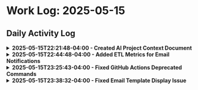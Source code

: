 # Work Log: 2025-05-15

## Daily Activity Log

<details>
<summary><b>2025-05-15T22:21:48-04:00 - Created AI Project Context Document</b></summary>

### Changed Files
- Created: `AI_PROJECT_CONTEXT.md`

### Type of Change
- Created new documentation file

### Reason for Change
- Added comprehensive project overview document for AI assistants to quickly understand the project structure, purpose, and workflows
- Document designed to serve as a living reference that will evolve with the project

### Impact
- **Code Logic/Behavior**: No impact on code execution
- **Project Structure/Readability**: Significantly improved project documentation and onboarding experience
- **Dependencies**: No impact on dependencies

### Change Initiated By
- Cascade (at request of Frank)

</details>

<details>
<summary><b>2025-05-15T22:44:48-04:00 - Added ETL Metrics for Email Notifications</b></summary>

### Changed Files
- Created: `utils/notification_helper.py`
- Created: `scripts/generate_email_metrics.py`
- Modified: `etl_main.py`
- Modified: `.github/workflows/nightly_etl.yml`

### Type of Change
- Feature enhancement
- Modified existing files
- Created new utility modules

### Reason for Change
- Added functionality to track row counts from ETL process (rows queried from sources and rows inserted to SQL Server)
- Implemented HTML table generation for email notifications
- Updated GitHub Actions workflow to include metrics data in email notifications
- Fixed email notification settings to use correct secure configuration

### Impact
- **Code Logic/Behavior**: Added metrics tracking during ETL process without affecting core functionality
- **Project Structure/Readability**: Improved project structure with modular notification utilities
- **Dependencies**: No new external dependencies added

### Change Initiated By
- Cascade (at request of Frank)

</details>

<details>
<summary><b>2025-05-15T23:25:43-04:00 - Fixed GitHub Actions Deprecated Commands</b></summary>

### Changed Files
- Created: `.github/workflows/nightly_etl_updated.yml`
- Modified: `scripts/generate_email_metrics.py`

### Type of Change
- Bug fix
- Maintenance update

### Reason for Change
- Fixed deprecated `set-output` commands in GitHub Actions workflow (per warning message)
- Updated to use GitHub Actions environment files approach instead
- Created new workflow file for easier comparison and implementation
- Added conditional logic to handle both GitHub Actions and local environment execution

### Impact
- **Code Logic/Behavior**: Fixed GitHub Actions warnings without changing core functionality
- **Project Structure/Readability**: Updated code to use more modern GitHub Actions syntax
- **Dependencies**: No impact on dependencies

### Change Initiated By
- Cascade (at request of Frank)

</details>

<details>
<summary><b>2025-05-15T23:38:32-04:00 - Fixed Email Template Display Issue</b></summary>

### Changed Files
- Modified: `.github/workflows/nightly_etl.yml`

### Type of Change
- Bug fix

### Reason for Change
- Removed Liquid template syntax that was showing up in the email content
- Simplified the ETL metrics display in email notifications
- Fixed based on actual email output showing raw template syntax

### Impact
- **Code Logic/Behavior**: Improved email notification formatting
- **Project Structure/Readability**: No significant impact
- **Dependencies**: No impact on dependencies

### Change Initiated By
- Cascade (at request of Frank)

</details>
